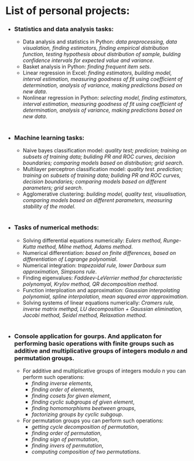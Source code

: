 # List of personal projects:

- ### Statistics and data analysis tasks:
    - Data analysis and statistics in Python: *data preprocessing, data visualation, finding estimators, finding empirical distribution function, testing hypothesis about distribution of sample, bulding confidence intervals for expected value and variance*.
    - Basket analysis in Python: *finding frequent item sets*.
    - Linear regression in Excel: *finding estimators, building model, interval estimation, measuring goodness of fit using coefficient of determination, analysis of variance, making predictions based on new data*.
    - Nonlinear regression in Python: *selecting model, finding estimators, interval estimation, measuring goodness of fit using coefficient of determination, analysis of variance, making predictions based on new data*.

#

- ### Machine learning tasks:
   - Naive bayes classification model: *quality test; predicion; training on subsets of training data; buliding PR and ROC curves, decision boundaries; comparing models based on distribution; grid search*.
   - Multilayer perceptron classification model: *quality test. prediction; training on subsets of training data; buliding PR and ROC curves, decision boundaries; comparing models based on different parameters; grid search*.
   - Agglomerative clustering: *building model, quality test, visualisation, comparing models based on different parameters, measuring stability of the model*.

# 

- ### Tasks of numerical methods:
    - Solving differential equations numerically: *Eulers method, Runge-Kutta method, Milne method, Adams method*.
    - Numerical differentiation: *based on finite differences, based on differentiation of Lagrange polynomial*.
    - Numerical integration: *trapezoidal rule, lower Darboux sum approximation, Simpsons rule*.
    - Finding eigenvalues: *Faddeev-LeVerrier method for characteristic polynomyal, Krylov method, QR decomposition method*.
    - Function interploation and approximation: *Gaussian interpolating polynomial, spline interpolation, mean squared error approximation*.
    - Solving systems of linear equations numerically: *Cramers rule, inverse matrix methpd, LU decomposition + Gaussian elimination, Jacobi method, Seidel method, Relaxation method*.

#

- ### Console application for gourps. And applicaton for performing basic operations with finite groups such as additive and multiplicative groups of integers modulo $n$ and permutation groups.
  - For additive and multiplicative groups of integers modulo $n$ you can perform such operations:
    - *finding inverse elements*,
    - *finding order of elements*,
    - *finding cosets for given element*,
    - *finding cyclic subgroups of given element*,
    - *finding homomorphisms beetween groups*,
    - *factorizing groups by cyclic subgoup*.
  - For permutation groups you can perform such operations:
    - *getting cycle decomposition of permutation*,
    - *finding order of permutation*,
    - *finding sign of permutation*,
    - *finding invers of permutation*,
    - *computing composition of two permutations*.
